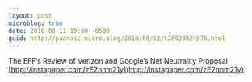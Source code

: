 ```yaml
---
layout: post
microblog: true
date: 2010-08-11 19:00 -0500
guid: http://padraic.micro.blog/2010/08/12/t20929824576.html
---
```

The EFF’s Review of Verizon and Google’s Net Neutrality Proposal [http://instapaper.com/zE2nnm21y](http://instapaper.com/zE2nnm21y)
